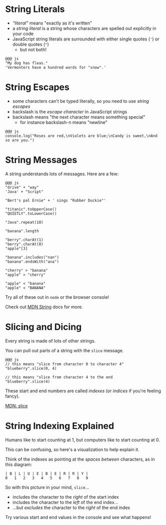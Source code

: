 # String Literals

* *"literal"* means "exactly as it's written" 
* a *string literal* is a string whose characters are spelled out explicitly in your code
* JavaScript string literals are surrounded with either single quotes (`'`) or double quotes (`"`)
  * but not both!

```
@@@ js
"My dog has fleas."
'Vermonters have a hundred words for "snow".'
``` 

# String Escapes

* some characters can't be typed literally, so you need to use *string escapes*
* backslash is the *escape character* in JavaScript strings
* backslash means "the next character means something special"
  * for instance backslash-n means "newline"
  
```
@@@ js
console.log("Roses are red,\nViolets are blue;\nCandy is sweet,\nAnd so are you.")
```

# String Messages

A string understands lots of messages. Here are a few:

```
@@@ js
"drive" + "way"
'Java' + "Script"

"Bert's pal Ernie" + ' sings "Rubber Duckie"'

"titanic".toUpperCase()
"QUIETLY".toLowerCase()

"Java".repeat(10)

"banana".length

"berry".charAt(1)
"berry".charAt(0)
"apple"[3]

"banana".includes("nan")
"banana".endsWith("ana")

"cherry" > "banana"
"apple" > "cherry"

"apple" < "banana"
"apple" < "BANANA"
```

Try all of these out in `node` or the browser console!

Check out [MDN String](https://developer.mozilla.org/en-US/docs/Web/JavaScript/Reference/Global_Objects/String) docs for more.

# Slicing and Dicing

Every string is made of lots of other strings.

You can pull out parts of a string with the `slice` message.

    @@@ js
    // this means "slice from character 0 to character 4"
    "blueberry".slice(0, 4) 

    // this means "slice from character 4 to the end
    "blueberry".slice(4)

These start and end numbers are called *indexes* (or *indices* if you're feeling fancy).

[MDN: slice](https://developer.mozilla.org/en-US/docs/Web/JavaScript/Reference/Global_Objects/String/slice)

# String Indexing Explained

Humans like to start counting at 1, but computers like to start counting at 0.

This can be confusing, so here's a visualization to help explain it.

Think of the indexes as pointing at the *spaces between* characters, as in this diagram:

    | B | L | U | E | B | E | R | R | Y |
    0   1   2   3   4   5   6   7   8   9
     
So with this picture in your mind, `slice`...
  
   * includes the character to the *right* of the start index
   * includes the character to the *left* of the end index...
   * ...but *excludes* the character to the *right* of the end index

Try various start and end values in the console and see what happens!

